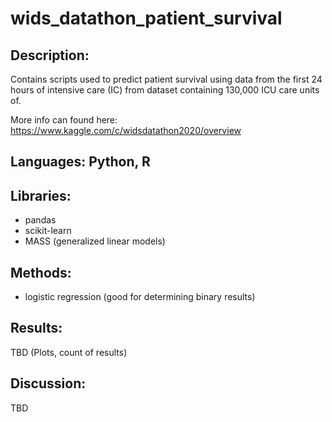 # wids_datathon_patient_survival

## Description:
Contains scripts used to predict patient survival using data from the first 24 hours of intensive care (IC) from dataset containing 130,000 ICU care units of.

More info can found here: 
https://www.kaggle.com/c/widsdatathon2020/overview

## Languages: Python, R

## Libraries:
- pandas
- scikit-learn
- MASS (generalized linear models)

## Methods:
- logistic regression (good for determining binary results)

## Results:
TBD (Plots, count of results)

## Discussion:
TBD

